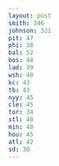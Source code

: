 ```yaml
---
layout: post
smith: 346
johnson: 321
pit: 47
phi: 38
bal: 52
bos: 44
lad: 39
wsh: 40
kc: 43
tb: 43
nyy: 45
cle: 45
tor: 34
stl: 40
min: 40
hou: 45
atl: 42
sd: 30
---
```

